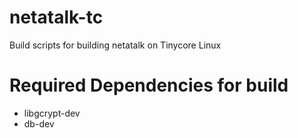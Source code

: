 # netatalk-tc
Build scripts for building netatalk on Tinycore Linux

# Required Dependencies for build
* libgcrypt-dev
* db-dev
